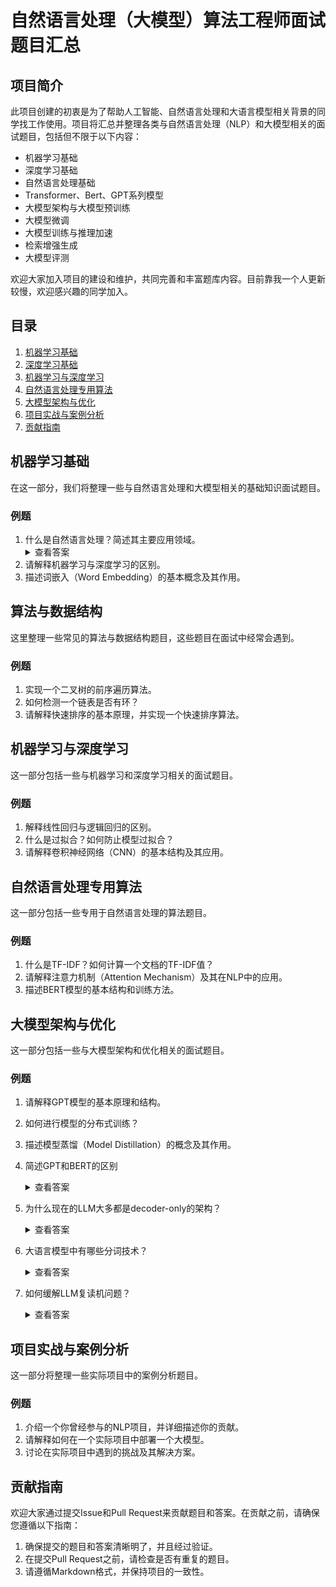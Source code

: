 # 自然语言处理（大模型）算法工程师面试题目汇总

## 项目简介

此项目创建的初衷是为了帮助人工智能、自然语言处理和大语言模型相关背景的同学找工作使用。项目将汇总并整理各类与自然语言处理（NLP）和大模型相关的面试题目，包括但不限于以下内容：

- 机器学习基础
- 深度学习基础
- 自然语言处理基础
- Transformer、Bert、GPT系列模型
- 大模型架构与大模型预训练
- 大模型微调
- 大模型训练与推理加速
- 检索增强生成
- 大模型评测

欢迎大家加入项目的建设和维护，共同完善和丰富题库内容。目前靠我一个人更新较慢，欢迎感兴趣的同学加入。

## 目录

1. [机器学习基础](#机器学习基础)
2. [深度学习基础](#深度学习基础)
3. [机器学习与深度学习](#机器学习与深度学习)
4. [自然语言处理专用算法](#自然语言处理专用算法)
5. [大模型架构与优化](#大模型架构与优化)
6. [项目实战与案例分析](#项目实战与案例分析)
7. [贡献指南](#贡献指南)


## 机器学习基础

在这一部分，我们将整理一些与自然语言处理和大模型相关的基础知识面试题目。

### 例题
1. 什么是自然语言处理？简述其主要应用领域。
   <details>
   <summary>查看答案</summary>
   自然语言处理（NLP）是计算机科学、人工智能和语言学领域的一个分支，旨在实现人与计算机之间用自然语言进行有效的交流。主要应用领域包括机器翻译、自动摘要、情感分析、语音识别等。
   </details>
3. 请解释机器学习与深度学习的区别。
4. 描述词嵌入（Word Embedding）的基本概念及其作用。

## 算法与数据结构

这里整理一些常见的算法与数据结构题目，这些题目在面试中经常会遇到。

### 例题
1. 实现一个二叉树的前序遍历算法。
2. 如何检测一个链表是否有环？
3. 请解释快速排序的基本原理，并实现一个快速排序算法。

## 机器学习与深度学习

这一部分包括一些与机器学习和深度学习相关的面试题目。

### 例题
1. 解释线性回归与逻辑回归的区别。
2. 什么是过拟合？如何防止模型过拟合？
3. 请解释卷积神经网络（CNN）的基本结构及其应用。

## 自然语言处理专用算法

这一部分包括一些专用于自然语言处理的算法题目。

### 例题
1. 什么是TF-IDF？如何计算一个文档的TF-IDF值？
2. 请解释注意力机制（Attention Mechanism）及其在NLP中的应用。
3. 描述BERT模型的基本结构和训练方法。

## 大模型架构与优化

这一部分包括一些与大模型架构和优化相关的面试题目。

### 例题
1. 请解释GPT模型的基本原理和结构。

2. 如何进行模型的分布式训练？

3. 描述模型蒸馏（Model Distillation）的概念及其作用。

4. 简述GPT和BERT的区别

      <details>
      <summary>查看答案</summary>
      <pre>
   BERT:双向 预训练语言模型+fine-tuning(微调)
   GPT:自回归 预训练语言模型+prompting(指示/提示)
   BERT和GPT是近年来自然语言处理领域中非常重要的模型，它们代表了现代NLP技术的发展。
   应用上的差别:
   BERT主要用于自然语言理解，具体应用如下:
          问答系统:BERT可以在问答系统中用来理解问题并生成答案。
          句子相似度比较:BERT可以用来比较两个句子之间的相似程度
          文本分类:BERT可以用来对文本进行分类。
          情感分析:BERT可以用来对文本进行情感分析。
          命名实体识别:BERT可以用来识别文本中的命名实体。
   GPT在文本生成方面表现尤为优秀，其主要具体应用如下:
          文本生成:GPT可以用来生成文本。
          文本自动完成:GPT可以用来自动完成用户输入的文本。
          语言翻译:GPT可以用来生成翻译后的文本。
          对话生成: GPT可以用来生成对话
          摘要生成: GPT可以用来生成文章摘要
   预训练的区别：
        	在Bert的预训练中，主要是用完形填空的方式补全随机mask的内容。
          在GPT的预训练中，主要是预测下一个token。
   使用方法的差别:
   BERT:fine-tuning(微调)。微调是指模型要做某个专业领域任务时，需要收集相关的专业领域数据，做模型的小幅调整，更新相关参数。
   GPT:prompting(提示工程)。prompt是指当模型要做某个专业领域的任务时，我提供给他一些示例、或者引导。但不用更新模型参数。
      </pre>
      </details>

5. 为什么现在的LLM大多都是decoder-only的架构？

      <details>
      <summary>查看答案</summary>
      <pre>
   LLM之所以主要都用Decoder-only架构，除了训练效率和工程实现上的优势外，在理论上是因为Encoder的双向注意力会存在低秩问题，这可能会削弱模型表达能力，就生成任务而言，引入双向注意力并无实质好处。而Encoder-Decoder架构之所以能够在某些场景下表现更好，大概只是因为它多了一倍参数。
   所以，在同等参数量、同等推理成本下，Decoder-only架构就是最优选择了。目前AI大模型的架构基本都采用了Decoder-only(仅解码器)，这一类架构的优势在于可以更容易完成文本生成任务，主流大模型如OpenAl开发的GPT系列、英伟达开发的Megatron-LM等均是采用此架构。另外，研究者们发现模型在增大参数量之后，尤其是加上指令微调之后，其他架构能做的Decoder-only模型也都能做了(比如一系列NLU任务)，同时还有更高的上限和回复多样性，这一点OpenAl发现得最早，也一直在坚持做，国外其他大厂后面也陆续跟进了。
      </pre>
      </details>

6. 大语言模型中有哪些分词技术？

      <details>
      <summary>查看答案</summary>
      <pre>
   分词是将原始文本转化为一系列较小单位(称为令牌)的过程，这些令牌可以是单词、子词或字符。在大型语言模型中使用的一些分词方法和技术包括:
   基于单词的分词:这种方法将文本分割成单个单词，将每个单词视为一个单独的令牌。虽然简单直观基于单词的分词可能会在处理词汇表之外的单词时遇到问题，并且可能无法有效处理具有复杂形态的语言。
   基于子词的分词:基于子词的方法，例如字节对编码(Byte Pair Encoding，BPE)和WordPiece，将文本分割成可以组合成整个单词的较小单元。这种方法使LLMs能够处理词汇表之外的单词，并更好地捕捉不同语言的结构。BPE，例如，合并最常出现的字符对以创建子词单元，而WordPiece采用数据驱动的方法将单词分割成子词令牌。
   基于字符的分词:这种方法将单个字符视为令牌。虽然它可以处理任何输入文本，但基于字符的分词通常需要更大的模型和更多的计算资源，因为它需要处理更长的令牌序列。
      </pre>
      </details>

7. 如何缓解LLM复读机问题？

      <details>
      <summary>查看答案</summary>
      <pre>
   多样性训练数据:在训练阶段，尽量使用多样性的语料库来训练模型，避免数据偏差和重复文本的问题。
   引入噪声:在生成文本时，可以引入一些随机性或噪声，例如通过采样不同的词或短语，或者引入随机的变换操作，以增加生成文本的多样性。
   温度参数调整:温度参数是用来控制生成文本的多样性的一个参数。通过调整温度参数的值，可以控制生成文本的独创性和多样性，从而减少复读机问题的出现。
   后处理和过滤:对生成的文本进行后处理和过滤，去除重复的句子或短语，以提高生成文本的质量和多样性。
   Beam搜索调整:在生成文本时，可以调整Beam搜索算法的参数。Beam搜索是一种常用的生成策略，它在生成过程中维护了一个候选序列的集合。通过调整Beam大小和搜索宽度，可以控制生成文本的多样性和创造性。
   人工干预和控制:对于关键任务或敏感场景，可以引入人工干预和控制机制，对生成的文本进行审查和筛选，确保生成结果的准确性和多样性。
      </pre>
      </details>

## 项目实战与案例分析

这一部分将整理一些实际项目中的案例分析题目。

### 例题
1. 介绍一个你曾经参与的NLP项目，并详细描述你的贡献。
2. 请解释如何在一个实际项目中部署一个大模型。
3. 讨论在实际项目中遇到的挑战及其解决方案。

## 贡献指南

欢迎大家通过提交Issue和Pull Request来贡献题目和答案。在贡献之前，请确保您遵循以下指南：

1. 确保提交的题目和答案清晰明了，并且经过验证。
2. 在提交Pull Request之前，请检查是否有重复的题目。
3. 请遵循Markdown格式，并保持项目的一致性。

